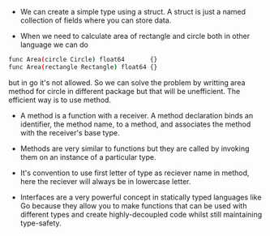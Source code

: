 * We can create a simple type using a struct. A struct is just a named collection of fields where you can store data.

* When we need to calculate area of rectangle and circle both in other language we can do 
```bash
func Area(circle Circle) float64       {}
func Area(rectangle Rectangle) float64 {}
```
but in go it's not allowed. So we can solve the problem by writting area method for circle in different package but that will be unefficient. The efficient way is to use method.

* A method is a function with a receiver. A method declaration binds an identifier, the method name, to a method, and associates the method with the receiver's base type.

* Methods are very similar to functions but they are called by invoking them on an instance of a particular type. 

* It's convention to use first letter of type as reciever name in method, here the reciever will always be in lowercase letter.

* Interfaces are a very powerful concept in statically typed languages like Go because they allow you to make functions that can be used with different types and create highly-decoupled code whilst still maintaining type-safety.